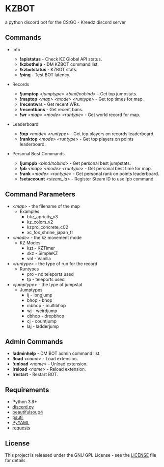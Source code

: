 # KZBOT
a python discord bot for the CS:GO - Kreedz discord server

## Commands
* Info
    - **!apistatus** - Check KZ Global API status.
    - **!kzbothelp** - DM KZBOT command list.
    - **!kzbotstatus** - KZBOT stats.
    - **!ping** - Test BOT latency.

* Records
    - **!jumptop** *\<jumptype> \<bind/nobind>* - Get top jumpstats.
    - **!maptop** *\<map> \<mode> \<runtype>* - Get top times for map.
    - **!recentwrs** - Get recent WRs.
    - **!recentbans** - Get recent bans.
    - **!wr** *\<map> \<mode> \<runtype>* - Get world record for map.

* Leaderboard
    - **!top** *\<mode> \<runtype>* - Get top players on records leaderboard.
    - **!ranktop** *\<mode> \<runtype>* - Get top players on points leaderboard.

* Personal Best Commands
    - **!jumppb** *\<bind/nobind>* - Get personal best jumpstats.
    - **!pb** *\<map> \<mode> \<runtype>* - Get personal best time for map.
    - **!rank** *\<mode> \<runtype>* - Get personal rank on points leaderboard.
    - **!setaccount** *\<steam_id>* - Register Steam ID to use !pb command.

## Command Parameters
- *\<map>* - the filename of the map
    * Examples
        * bkz_apricity_v3
        * kz_colors_v2
        * kzpro_concrete_c02
        * xc_fox_shrine_japan_fr
- *\<mode>* - the kz movement mode
    * KZ Modes
        * kzt - KZTimer
        * skz - SimpleKZ
        * vnl - Vanilla
- *\<runtype>* - the type of run for the record
    * Runtypes
        * pro - no teleports used
        * tp - teleports used
- *\<jumptype>* - the type of jumpstat
    * Jumptypes
        * lj - longjump
        * bhop - bhop
        * mbhop - multibhop
        * wj - weirdjump
        * dbhop - dropbhop
        * cj - countjump
        * laj - ladderjump

## Admin Commands
- **!adminhelp** - DM BOT admin command list.
- **!load** *\<name>* - Load extension.
- **!unload** *\<name>* - Unload extension.
- **!reload** *\<name>* - Reload extension.
- **!restart** - Restart BOT.

## Requirements
* Python 3.8+
* [discord.py](https://pypi.org/project/discord.py/)
* [beautifulsoup4](https://pypi.org/project/beautifulsoup4/)
* [psutil](https://pypi.org/project/psutil/)
* [PyYAML](https://pypi.org/project/PyYAML/)
* [requests](https://pypi.org/project/requests/)

## License
This project is released under the GNU GPL License - see the [LICENSE](LICENSE) file for details